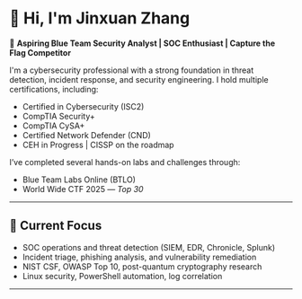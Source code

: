 # 👋 Hi, I'm Jinxuan Zhang

🎯 **Aspiring Blue Team Security Analyst | SOC Enthusiast | Capture the Flag Competitor**

I'm a cybersecurity professional with a strong foundation in threat detection, incident response, and security engineering. I hold multiple certifications, including:

- Certified in Cybersecurity (ISC2)
- CompTIA Security+
- CompTIA CySA+
- Certified Network Defender (CND)
- CEH in Progress | CISSP on the roadmap

I’ve completed several hands-on labs and challenges through:

- Blue Team Labs Online (BTLO)
- World Wide CTF 2025 — *Top 30*

---

## 🔧 Current Focus
- SOC operations and threat detection (SIEM, EDR, Chronicle, Splunk)
- Incident triage, phishing analysis, and vulnerability remediation
- NIST CSF, OWASP Top 10, post-quantum cryptography research
- Linux security, PowerShell automation, log correlation

---
<!--
**ChiyukiYunokawa/ChiyukiYunokawa** is a ✨ _special_ ✨ repository because its `README.md` (this file) appears on your GitHub profile.

Here are some ideas to get you started:

- 🔭 I’m currently working on ...
- 🌱 I’m currently learning ...
- 👯 I’m looking to collaborate on ...
- 🤔 I’m looking for help with ...
- 💬 Ask me about ...
- 📫 How to reach me: ...
- 😄 Pronouns: ...
- ⚡ Fun fact: ...
-->
